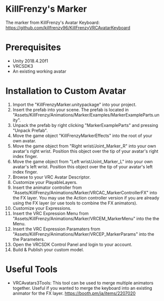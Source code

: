# KillFrenzy's Marker
The marker from KillFrenzy's Avatar Keyboard: https://github.com/killfrenzy96/KillFrenzyVRCAvatarKeyboard

# Prerequisites
- Unity 2018.4.20f1
- VRCSDK3
- An existing working avatar

# Installation to Custom Avatar
1. Import the "KillFrenzyMarker.unitypackage" into your project.
2. Insert the prefab into your scene. The prefab is located in "Assets/KillFrenzy/Animations/Marker/Examples/MarkerExampleParts.unity".
3. Unpack the prefab by right clicking "MarkerExampleParts" and pressing "Unpack Prefab".
4. Move the game object "KillFrenzyMarkerEffects" into the root of your own avatar.
5. Move the game object from "Right wrist/Joint_Marker_R" into your own avatar's right wrist. Position this object over the tip of your avatar's right index finger.
5. Move the game object from "Left wrist/Joint_Marker_L" into your own avatar's left wrist. Position this object over the tip of your avatar's left index finger.
6. Browse to your VRC Avatar Descriptor.
7. Customize your PlayableLayers.
8. Insert the animator controller from "Assets/KillFrenzy/Animations/Marker/VRCAC_MarkerControllerFX" into the FX layer. You may use the Action controller version if you are already using the FX layer (or use tools to combine the FX animators).
9. Customize your Expressions.
10. Insert the VRC Expression Menu from "Assets/KillFrenzy/Animations/Marker/VRCEM_MarkerMenu" into the the Menu.
11. Insert the VRC Expression Paramaters from "Assets/KillFrenzy/Animations/Marker/VRCEP_MarkerParams" into the the Parameters.
12. Open the VRCSDK Control Panel and login to your account.
13. Build & Publish your custom model.

# Useful Tools
- VRCAvatars3Tools: This tool can be used to merge multiple animators together. Useful if you wanted to merge the keyboard into an existing animator for the FX layer. https://booth.pm/ja/items/2207020